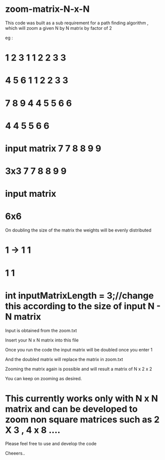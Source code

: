 # zoom-matrix-N-x-N
This code was built as a sub requirement for a path finding algorithm , which will zoom a given N by N matrix by factor of 2

eg :
 #   1 2 3				          1 1	2 2 3 3
 #   4 5 6				          1 1 2 2 3 3	
 #   7 8 9				          4 4 5 5 6 6
 # 				   	              4 4 5 5 6 6
 # input matrix 	          7 7 8 8 9 9
 #   3x3					          7 7 8 8 9 9
					    
 #                         input matrix 
 #                              6x6	
	
	
On doubling the size of the matrix the weights will be evenly distributed

#	1 -> 1 1
#		   1 1
		  
# int inputMatrixLength = 3;//change this according to the size of input N - N matrix

Input is obtained from the zoom.txt

Insert your N x N matrix into this file

Once you run the code the input matrix will be doubled once you enter 1

And the doubled matrix will replace the matrix in zoom.txt 

Zooming the matrix again is possible and will result a matrix of N x 2 x 2

You can keep on zooming as desired.

# This currently works only with N x N matrix and can be developed to zoom non square matrices such as 2 X 3 , 4 x 8 ....

Please feel free to use and develop the code

Cheeers..
